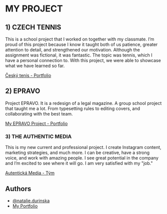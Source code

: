# MY PROJECT

## 1) CZECH TENNIS
This is a school project that I worked on together with my classmate. I’m proud of this project because I know it taught both of us patience, greater attention to detail, and strengthened our motivation. Although the assignment was fictional, it was fantastic. The topic was tennis, which I have a personal connection to. With this project, we were able to showcase what we have learned so far.

[Český tenis - Portfolio](https://nataliedurinska.myportfolio.com/cesky-tenis)



## 2) EPRAVO
Project EPRAVO. It is a redesign of a legal magazine. A group school project that taught me a lot. From typesetting rules to editing covers, and collaborating with the best team.

[My EPRAVO Project - Portfolio](https://nataliedurinska.myportfolio.com/epravo)




### 3) THE AUTHENTIC MEDIA
This is my new current and professional project. I create Instagram content, marketing strategies, and much more. I can be creative, have a strong voice, and work with amazing people. I see great potential in the company and I’m excited to see where it will go. I am very satisfied with my "job."

[Autentická Media - Tým](https://www.autentickamedia.cz/tym)


## Authors

- [@natalie.durinska](https://www.instagram.com/20nd.59/)
- [My Portfolio](https://nataliedurinska.myportfolio.com/work)
